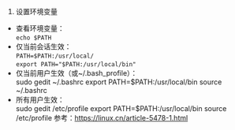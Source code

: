 
1. 设置环境变量  
- 查看环境变量：  
  `echo $PATH`
- 仅当前会话生效：  
  `PATH=$PATH:/usr/local/`  
  `export PATH="$PATH:/usr/local/bin"`
- 仅当前用户生效（或~/.bash_profile）：  
    sudo gedit ~/.bashrc
    export PATH=$PATH:/usr/local/bin
    source ~/.bashrc
- 所有用户生效：  
    sudo gedit /etc/profile
    export PATH=$PATH:/usr/local/bin
    source /etc/profile
参考：https://linux.cn/article-5478-1.html
